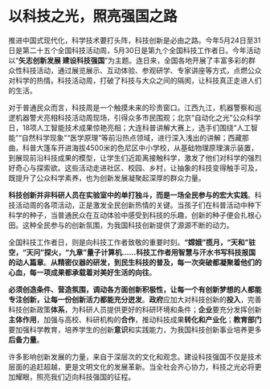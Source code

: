 # 以科技之光，照亮强国之路

推进中国式现代化，科学技术要打头阵，科技创新是必由之路。今年5月24日至31日是第二十五个全国科技活动周，5月30日是第九个全国科技工作者日。今年活动以“**矢志创新发展 建设科技强国**”为主题。连日来，全国各地开展了丰富多彩的群众性科技活动，通过展览展示、互动体验、参观研学、专家讲座等方式，点燃公众对科学的热情。科技活动周，打破了科技与大众之间的隔阂，让科技真正走进人们的生活。

对于普通民众而言，科技周是一个触摸未来的珍贵窗口。江西九江，机器警察和巡逻机器警犬亮相科技活动周现场，引得众多市民围观；北京“自动化之光”公众科学日，18项人工智能技术成果惊艳亮相；大连科普讲解大赛上，选手们围绕“人工智能”“自然科学现象”“医学原理”等前沿热点领域，进行深入浅出的讲解；西藏那曲，科普大篷车开进海拔4500米的色尼区中小学校，从基础物理原理演示装置，到展现前沿科技成果的模型，让学生们近距离接触科学，激发了他们对科学的强烈好奇心与探索欲。这些活动走进社区、校园、乡村，让抽象的科技变得触手可及，既提升了公众科学素养，也为创新发展凝聚起深厚的群众力量。

**科技创新并非科研人员在实验室中的单打独斗，而是一场全民参与的宏大实践**。科技活动周的各项活动，正是激发全民创新热情的关键。当孩子们在科普活动中种下科学的种子，当普通民众在互动体验中感受到科技的乐趣，创新的种子便会扎根心田。这种全民参与的创新氛围，为我国科技创新提供了源源不断的动力。

全国科技工作者日，则是向科技工作者致敬的重要时刻。**“嫦娥”揽月，“天和”驻空，“天问”探火，“九章”量子计算机……科技工作者用智慧与汗水书写科技报国的动人篇章**。**从精密仪器的研发，到民生科技的普及，每一次突破都凝聚着他们的心血，每一项成果都承载着对美好生活的向往**。

**必须创造条件、营造氛围，调动各方面创新积极性，让每一个有创新梦想的人都能专注创新，让每一份创新活力都能充分迸发**。**政府**应加大对科技创新的**投入**，完善科技创新政策**体系**，为科研人员提供更好的科研环境和条件；**企业**要充分发挥创新**主体作用**，加强与高校、科研机构的**合作**，推动科技成果**转化和产业化**；**教育部门**要加强科学教育，培养学生的创新**意识**和实践能力，为我国科技创新事业培养更多**后备力量**。

许多影响创新发展的力量，来自于深层次的文化和观念。建设科技强国不仅是技术层面的追赶超越，更是文明文化的发展革新。当全社会齐心协力，科技之光必将更加耀眼，照亮我们迈向科技强国的征程。